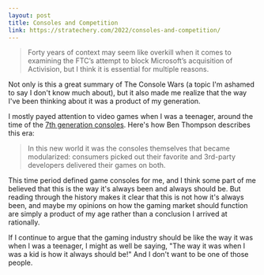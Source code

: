 ```yaml
---
layout: post
title: Consoles and Competition
link: https://stratechery.com/2022/consoles-and-competition/
---
```


> Forty years of context may seem like overkill when it comes to examining the FTC’s attempt to block Microsoft’s acquisition of Activision, but I think it is essential for multiple reasons.

Not only is this a great summary of The Console Wars (a topic I'm  ashamed to say I don't know much about), but it also made me realize that the way I've been thinking about it was a product of my generation.

I mostly payed attention to video games when I was a teenager, around the time of the [7th generation consoles](https://en.wikipedia.org/wiki/Seventh_generation_of_video_game_consoles). Here's how Ben Thompson describes this era:

> In this new world it was the consoles themselves that became modularized: consumers picked out their favorite and 3rd-party developers delivered their games on both.

This time period defined game consoles for me, and I think some part of me believed that this is the way it's always been and always should be. But reading through the history makes it clear that this is not how it's always been, and maybe my opinions on how the gaming market should function are simply a product of my age rather than a conclusion I arrived at rationally.

If I continue to argue that the gaming industry should be like the way it was when I was a teenager, I might as well be saying, "The way it was when I was a kid is how it always should be!" And I don't want to be one of those people.
